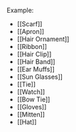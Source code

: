 Example: 
- [[Scarf]]
- [[Apron]]
- [[Hair Ornament]]
- [[Ribbon]]
- [[Hair Clip]]
- [[Hair Band]]
- [[Ear Muffs]]
- [[Sun Glasses]]
- [[Tie]]
- [[Watch]]
- [[Bow Tie]]
- [[Gloves]]
- [[Mitten]]
- [[Hat]]
